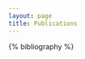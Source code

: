 ```yaml
---
layout: page
title: Publications
---
```


<div id="collapsible-bib">
</div>

<div id="collapsible-bib-gen">

{% bibliography %}

</div>

<!-- !! THIS MUST BE INCLUDED IN ANY FILE THAT CALLS `{{ bibliography }}` !! -->
<script type="text/javascript">
    // - Add pertinent css ----
    var styles = `
    /* COLLAPSIBLE ITEM STUFF */

    .collapsible-bib-entry {
        margin-bottom: 8px;
    }

    /* Style the button that is used to open and close the collapsible content */
    .collapsible-bib-btn {
        background-color: #4B6C86;
        color: white;
        cursor: pointer;
        padding: 8px;
        width: 100%;
        border: none;
        text-align: left;
        outline: none;
    }

    .collapsible-bib-authors {
        font-style: italic;
        font-size: 10pt;
        text-transform: none;
        margin-bottom: 0;
        padding-bottom: 0;
    }
    .collapsible-bib-title {
        font-size: 12pt;
        overflow-wrap: break-word;
        text-transform: none;
        color: white;
        margin-bottom: 0;
        padding-bottom: 0;
    }

    .collapsible-bib-bibtex > h4 {
        margin-bottom: 0;
        font-style: italic;
        font-size: 12pt;
        text-transform: none;
    }

    /* Add a background color to the button if it is clicked on (add the .active class with JS), and when you move the mouse over it (hover) */
    .collapsible-bib-btn:hover {
        background-color: #204765ee;
    }

    .collapsible-bib-active {
        background-color: #204765;
    }

    /* Style the collapsible content. Note: hidden by default */
    .collapsible-bib-content {
        padding: 2px 8px;
        overflow: hidden;
        background-color: #5d7a9151;
        color: black;
        max-height: 0;
        transition: max-height 0.6s ease-out;
    }

    /* Add icon  */
    .collapsible-bib-btn > h3 > svg {
        /* content: url({{ "/images/cite.svg" | absolute_url }}); */
        max-width: 24px;
        stroke: white;
        float: right;
        margin-left: 2px;
        margin-right: 4px;
        fill: none;
        -webkit-transition: -webkit-transform 0.8s ease-in-out;
        -ms-transition: -ms-transform 0.8s ease-in-out;
        transition: transform 0.8s ease-in-out;
    }

    .collapsible-bib-active > h3 > svg,
    .collapsible-bib-btn:hover > h3 > svg {
        transform: rotate(180deg);
        -ms-transform: rotate(180deg);
        -webkit-transform: rotate(180deg);
    }

    .collapsible-bib-active > h3 > svg {
        fill: white;
    }

    div.collapsible-bib-bibtex {
        padding: 6pt 2pt 2pt 2pt;
        margin: 0pt;
    }
    div.collapsible-bib-bibtex > pre {
        border: 1px #204765;
        padding: 2pt;
        margin: 2pt;
        background-color: #f7e99cb6;
        overflow-x: auto;
    }
    div.collapsible-bib-reference {
        padding-top: 6pt;
    }
    `
    var styleSheet = document.createElement("style")
    styleSheet.type = "text/css"
    styleSheet.innerText = styles
    document.head.appendChild(styleSheet)


    // // - Extract Bib entries from list ----
    // var genDiv = document.getElementById("collapsible-bib-gen");
    // var outDiv = document.getElementById("collapsible-bib");
    // var all_entries = document.getElementsByClassName("collapsible-bib");
    // var headerElements = genDiv.getElementsByTagName("h2");
    
    // var headers = [];
    // for (var elem of headerElements) {
    //     headers.push(elem.textContent);
    // }
    // years.sort();

    // for (var y of years) {
    //     var year_entries = all_entries.getElementsByClassName("collapsible-bib-entry-year-"+y);
    //     var secDiv = document.createElement("div");
    //     secDiv.id = "collapsible-bib-section-year-"+y;
    //     secDiv.classList.push("collapsible-bib-section");
    //     outDiv.children.appendChild(secDiv);
    //     var secHeader = document.createElement("h2");
    //     secHeader.textContent = y;
    //     outDiv.children.appendChild(secHeader);
    //     for (var e of year_entries) {
    //         outDiv.children.appendChild(e);
    //     }
    // }
    // genDiv.innerHTML = '';


    // - Modify all pertinent collapsible elements ----
    // var coll = document.getElementsByClassName("collapsible-bib-btn");
    // var i;
    //
    // for (i = 0; i < coll.length; i++) {
    //     coll[i].addEventListener("click", function () {
    //         this.classList.toggle("collapsible-bib-active");
    //         var content = this.nextElementSibling;
    //         if (content.style.maxHeight) {
    //             content.style.maxHeight = null;
    //         } else {
    //             content.style.maxHeight = content.scrollHeight + "px";
    //         }
    //     });
    // }

    function collapsible_bib_btn_onClick(key) {
        var btn = document.getElementById("collapsible-bib-btn-"+key);
        btn.classList.toggle("collapsible-bib-active");
        // var content = btn.nextElementSibling;
        var content = document.getElementById("collapsible-bib-content-"+key);
        if (content.style.maxHeight) {
            content.style.maxHeight = null;
        } else {
            var bibtex = document.getElementById("collapsible-bib-bibtex-pre-" + key);
            var links = bibtex.getElementsByTagName('a');
            for (var e of links)
                e.textContent = e.getAttribute("href");
            content.style.maxHeight = content.scrollHeight + "px";
        }
    }
</script> 
